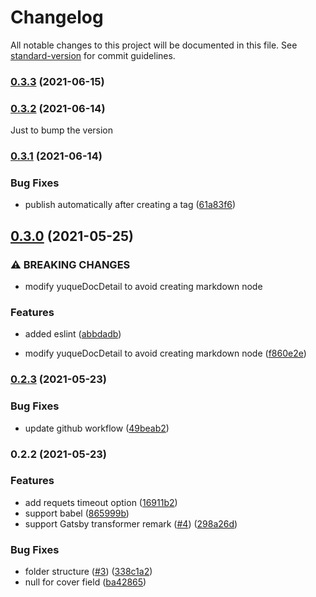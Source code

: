 # Changelog

All notable changes to this project will be documented in this file. See [standard-version](https://github.com/conventional-changelog/standard-version) for commit guidelines.

### [0.3.3](https://github.com/lee1409/gatsby-source-yuque/compare/v0.3.2...v0.3.3) (2021-06-15)

### [0.3.2](https://github.com/lee1409/gatsby-source-yuque/compare/v0.3.1...v0.3.2) (2021-06-14)

Just to bump the version

### [0.3.1](https://github.com/lee1409/gatsby-source-yuque/compare/v0.3.0...v0.3.1) (2021-06-14)


### Bug Fixes

* publish automatically after creating a tag ([61a83f6](https://github.com/lee1409/gatsby-source-yuque/commit/61a83f622605b5e850cbf191ea6a2904771cb32f))

## [0.3.0](https://github.com/lee1409/gatsby-source-yuque/compare/v0.2.3...v0.3.0) (2021-05-25)


### ⚠ BREAKING CHANGES

* modify yuqueDocDetail to avoid creating markdown node

### Features

* added eslint ([abbdadb](https://github.com/lee1409/gatsby-source-yuque/commit/abbdadb2dfba1e28207eb37bdd71215e4e1f2b9e))


* modify yuqueDocDetail to avoid creating markdown node ([f860e2e](https://github.com/lee1409/gatsby-source-yuque/commit/f860e2ec91750f6f962118fadad1d13edc196781))

### [0.2.3](https://github.com/lee1409/gatsby-source-yuque/compare/v0.2.2...v0.2.3) (2021-05-23)


### Bug Fixes

* update github workflow ([49beab2](https://github.com/lee1409/gatsby-source-yuque/commit/49beab26622081b016bb5af08b055f34145e68a6))

### 0.2.2 (2021-05-23)


### Features

* add requets timeout option ([16911b2](https://github.com/lee1409/gatsby-source-yuque/commit/16911b299ca15d3b8ced8be0a81c69c7f6005c96))
* support babel ([865999b](https://github.com/lee1409/gatsby-source-yuque/commit/865999b4387fb04c966e23b1a3733a8f3fe41e49))
* support Gatsby transformer remark ([#4](https://github.com/lee1409/gatsby-source-yuque/issues/4)) ([298a26d](https://github.com/lee1409/gatsby-source-yuque/commit/298a26d4c5856b545782df93ec63c4d241a54eb6))


### Bug Fixes

* folder structure ([#3](https://github.com/lee1409/gatsby-source-yuque/issues/3)) ([338c1a2](https://github.com/lee1409/gatsby-source-yuque/commit/338c1a26e353c003b28471ccdc6fa26880501b03))
* null for cover field ([ba42865](https://github.com/lee1409/gatsby-source-yuque/commit/ba42865e4f6cffbff92f260152076b8244bf5614))